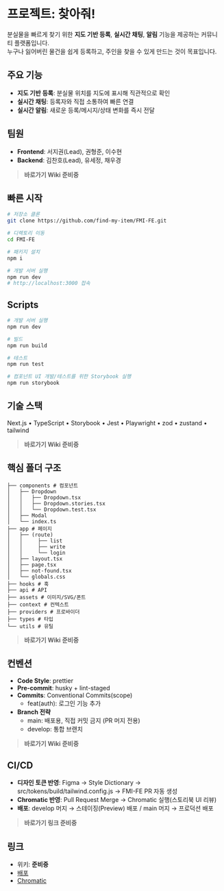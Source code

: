 # 프로젝트: 찾아줘!

분실물을 빠르게 찾기 위한 **지도 기반 등록**, **실시간 채팅**, **알림** 기능을 제공하는 커뮤니티 플랫폼입니다.  
누구나 잃어버린 물건을 쉽게 등록하고, 주인을 찾을 수 있게 만드는 것이 목표입니다.

## 주요 기능

- **지도 기반 등록**: 분실물 위치를 지도에 표시해 직관적으로 확인
- **실시간 채팅**: 등록자와 직접 소통하여 빠른 연결
- **실시간 알림**: 새로운 등록/메시지/상태 변화를 즉시 전달

## 팀원

- **Frontend**: 서지권(Lead), 권형준, 이수현
- **Backend**: 김찬호(Lead), 유세정, 채우경

> **바로가기 Wiki 준비중**

## 빠른 시작

```bash
# 저장소 클론
git clone https://github.com/find-my-item/FMI-FE.git

# 디렉토리 이동
cd FMI-FE

# 패키지 설치
npm i

# 개발 서버 실행
npm run dev
# http://localhost:3000 접속
```

## Scripts

```bash
# 개발 서버 실행
npm run dev

# 빌드
npm run build

# 테스트
npm run test

# 컴포넌트 UI 개발/테스트를 위한 Storybook 실행
npm run storybook
```

## 기술 스택

Next.js • TypeScript • Storybook • Jest • Playwright • zod • zustand • tailwind

> **바로가기 Wiki 준비중**

## 핵심 폴더 구조

```
├── components # 컴포넌트
│   ├── Dropdown
│   │   ├── Dropdown.tsx
│   │   ├── Dropdown.stories.tsx
│   │   └── Dropdown.test.tsx
│   ├── Modal
│   └── index.ts
├── app # 페이지
│   ├── (route)
│   │     ├── list
│   │     ├── write
│   │     └── login
│   ├── layout.tsx
│   ├── page.tsx
│   ├── not-found.tsx
│   └── globals.css
├── hooks # 훅
├── api # API
├── assets # 이미지/SVG/폰트
├── context # 컨텍스트
├── providers # 프로바이더
├── types # 타입
└── utils # 유틸
```

> **바로가기 Wiki 준비중**

## 컨벤션

- **Code Style**: prettier
- **Pre-commit**: husky + lint-staged
- **Commits**: Conventional Commits(scope)
  - feat(auth): 로그인 기능 추가
- **Branch 전략**
  - main: 배포용, 직접 커밋 금지 (PR 머지 전용)
  - develop: 통합 브랜치

> **바로가기 Wiki 준비중**

## CI/CD

- **디자인 토큰 반영**: Figma → Style Dictionary → src/tokens/build/tailwind.config.js → FMI-FE PR 자동 생성
- **Chromatic 반영**: Pull Request Merge → Chromatic 실행(스토리북 UI 리뷰)
- **배포**: develop 머지 → 스테이징(Preview) 배포 / main 머지 → 프로덕션 배포

> **바로가기 링크 준비중**

## 링크

- 위키: **준비중**
- [배포](https://fmi-fe.vercel.app/)
- [Chromatic](https://www.chromatic.com/builds?appId=68c99e09f6a97616c494116e)
